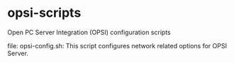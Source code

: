 # opsi-scripts
Open PC Server Integration (OPSI) configuration scripts

file: opsi-config.sh: This script configures network related options for OPSI Server.

